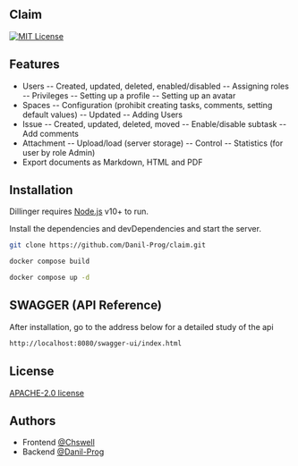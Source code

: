 
## Claim

[![MIT License](https://img.shields.io/badge/License-MIT-green.svg)](https://choosealicense.com/licenses/mit/)

## Features

- Users
  -- Created, updated, deleted, enabled/disabled
  -- Assigning roles
  -- Privileges
  -- Setting up a profile
  -- Setting up an avatar
- Spaces
  -- Configuration (prohibit creating tasks, comments, setting default values)
  -- Updated
  -- Adding Users
- Issue
  -- Created, updated, deleted, moved
  -- Enable/disable subtask
  -- Add comments
- Attachment
  -- Upload/load (server storage)
  -- Control
  -- Statistics (for user by role Admin)
- Export documents as Markdown, HTML and PDF


## Installation

Dillinger requires [Node.js](https://nodejs.org/) v10+ to run.

Install the dependencies and devDependencies and start the server.

```sh
git clone https://github.com/Danil-Prog/claim.git
```
```sh
docker compose build
```
```sh
docker compose up -d
```

## SWAGGER (API Reference)

After installation, go to the address below for a detailed study of the api

```sh
http://localhost:8080/swagger-ui/index.html
```


## License


[APACHE-2.0 license](https://www.apache.org/licenses/LICENSE-2.0)


## Authors



- Frontend [@Chswell](https://github.com/Chswell)
- Backend [@Danil-Prog](https://github.com/Danil-Prog)

